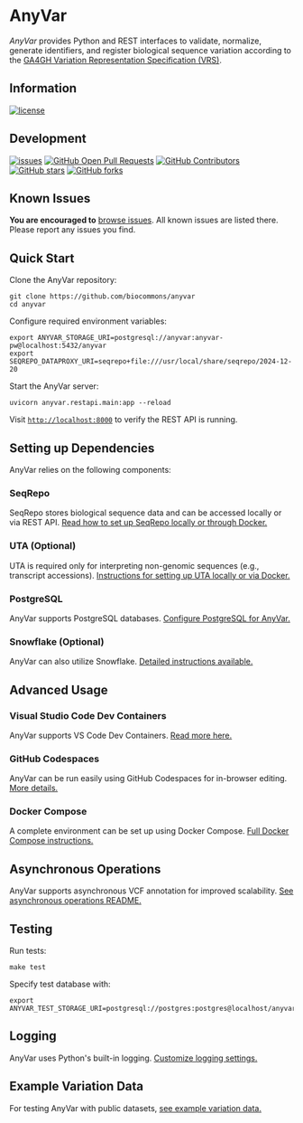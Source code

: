 # AnyVar

_AnyVar_ provides Python and REST interfaces to validate, normalize, generate identifiers, and register biological sequence variation according to the [GA4GH Variation Representation Specification (VRS)](https://github.com/ga4gh/vrs).

## Information

[![license](https://img.shields.io/badge/license-Apache-green)](https://github.com/biocommons/anyvar/blob/main/LICENSE)

## Development

[![issues](https://img.shields.io/github/issues-raw/biocommons/anyvar.svg)](https://github.com/biocommons/anyvar/issues)
[![GitHub Open Pull Requests](https://img.shields.io/github/issues-pr/biocommons/anyvar.svg)](https://github.com/biocommons/anyvar/pull/) [![GitHub Contributors](https://img.shields.io/github/contributors/biocommons/anyvar.svg)](https://github.com/biocommons/anyvar/graphs/contributors/) [![GitHub stars](https://img.shields.io/github/stars/biocommons/anyvar.svg?style=social&label=Stars)](https://github.com/biocommons/anyvar/stargazers) [![GitHub forks](https://img.shields.io/github/forks/biocommons/anyvar.svg?style=social&label=Forks)](https://github.com/biocommons/anyvar/network)

## Known Issues

**You are encouraged to** [browse issues](https://github.com/biocommons/anyvar/issues). All known issues are listed there. Please report any issues you find.

## Quick Start

Clone the AnyVar repository:

```shell
git clone https://github.com/biocommons/anyvar
cd anyvar
```

Configure required environment variables:

```shell
export ANYVAR_STORAGE_URI=postgresql://anyvar:anyvar-pw@localhost:5432/anyvar
export SEQREPO_DATAPROXY_URI=seqrepo+file:///usr/local/share/seqrepo/2024-12-20
```

Start the AnyVar server:

```shell
uvicorn anyvar.restapi.main:app --reload
```

Visit [`http://localhost:8000`](http://localhost:8000) to verify the REST API is running.

## Setting up Dependencies

AnyVar relies on the following components:

### SeqRepo

SeqRepo stores biological sequence data and can be accessed locally or via REST API. [Read how to set up SeqRepo locally or through Docker.](docs/seqrepo.md)

### UTA (Optional)

UTA is required only for interpreting non-genomic sequences (e.g., transcript accessions). [Instructions for setting up UTA locally or via Docker.](docs/uta.md)

### PostgreSQL

AnyVar supports PostgreSQL databases. [Configure PostgreSQL for AnyVar.](docs/postgres.md)

### Snowflake (Optional)

AnyVar can also utilize Snowflake. [Detailed instructions available.](docs/snowflake.md)

## Advanced Usage

### Visual Studio Code Dev Containers

AnyVar supports VS Code Dev Containers. [Read more here.](https://github.com/ga4gh/vrs-python/tree/main/notebooks/getting_started#dev-containers)

### GitHub Codespaces

AnyVar can be run easily using GitHub Codespaces for in-browser editing. [More details.](https://docs.github.com/en/codespaces/setting-your-user-preferences/setting-your-timeout-period-for-github-codespaces#about-the-idle-timeout)

### Docker Compose

A complete environment can be set up using Docker Compose. [Full Docker Compose instructions.](docs/docker.md)

## Asynchronous Operations

AnyVar supports asynchronous VCF annotation for improved scalability. [See asynchronous operations README.](docs/async.md)

## Testing

Run tests:

```shell
make test
```

Specify test database with:

```shell
export ANYVAR_TEST_STORAGE_URI=postgresql://postgres:postgres@localhost/anyvar_test
```

## Logging

AnyVar uses Python's built-in logging. [Customize logging settings.](docs/logging-setup.md)

## Example Variation Data

For testing AnyVar with public datasets, [see example variation data.](docs/example-data.md)
